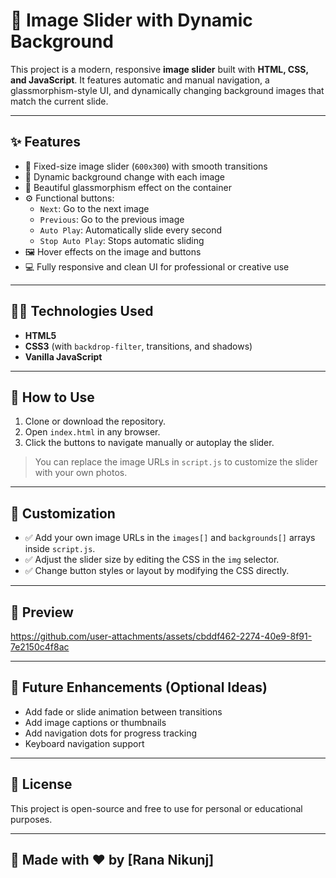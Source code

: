 # 🌄 Image Slider with Dynamic Background

This project is a modern, responsive **image slider** built with **HTML, CSS, and JavaScript**. It features automatic and manual navigation, a glassmorphism-style UI, and dynamically changing background images that match the current slide.

---

## ✨ Features

- 📸 Fixed-size image slider (`600x300`) with smooth transitions
- 🎨 Dynamic background change with each image
- 🧊 Beautiful glassmorphism effect on the container
- ⚙️ Functional buttons:
  - `Next`: Go to the next image
  - `Previous`: Go to the previous image
  - `Auto Play`: Automatically slide every second
  - `Stop Auto Play`: Stops automatic sliding
- 🖼 Hover effects on the image and buttons
- 💻 Fully responsive and clean UI for professional or creative use

---

## 🧑‍💻 Technologies Used

- **HTML5**
- **CSS3** (with `backdrop-filter`, transitions, and shadows)
- **Vanilla JavaScript**

---

## 📁 How to Use

1. Clone or download the repository.
2. Open `index.html` in any browser.
3. Click the buttons to navigate manually or autoplay the slider.

> You can replace the image URLs in `script.js` to customize the slider with your own photos.

---

## 📝 Customization

- ✅ Add your own image URLs in the `images[]` and `backgrounds[]` arrays inside `script.js`.
- ✅ Adjust the slider size by editing the CSS in the `img` selector.
- ✅ Change button styles or layout by modifying the CSS directly.

---

## 📸 Preview



https://github.com/user-attachments/assets/cbddf462-2274-40e9-8f91-7e2150c4f8ac



---

## 🚀 Future Enhancements (Optional Ideas)

- Add fade or slide animation between transitions
- Add image captions or thumbnails
- Add navigation dots for progress tracking
- Keyboard navigation support

---

## 📜 License

This project is open-source and free to use for personal or educational purposes.

---

## 🙌 Made with ❤️ by [Rana Nikunj]
